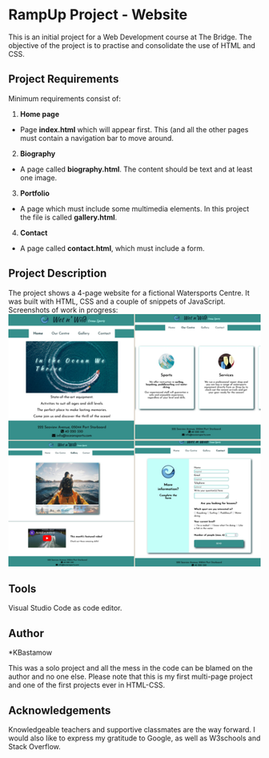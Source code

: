 # RampUp Project - Website

This is an initial project for a Web Development course at The Bridge.
The objective of the project is to practise and consolidate the use of HTML and CSS.

## Project Requirements

Minimum requirements consist of:
1.	**Home page** 
  *  Page **index.html** which will appear first. This (and all the other pages must contain a navigation bar to move around.
2.	**Biography**
   * A page called **biography.html**. The content should be text and at least one image.
3.	**Portfolio**
   * A page which must include some multimedia elements. In this project the file is called **gallery.html**.
4.	**Contact**
   * A page called **contact.html**, which must include a form.

## Project Description

The project shows a 4-page website for a fictional Watersports Centre. 
It was built with HTML, CSS and a couple of snippets of JavaScript.
Screenshots of work in progress:
![Alt text](/assets/Images/screenshot.jpg?raw=true "Screenshots")

## Tools

Visual Studio Code as code editor.

## Author

*KBastamow

This was a solo project and all the mess in the code can be blamed on the author and no one else.
Please note that this is my first multi-page project and one of the first projects ever in HTML-CSS.

## Acknowledgements

Knowledgeable teachers and supportive classmates are the way forward. I would also like to express my gratitude to Google, as well as W3schools and Stack Overflow.







